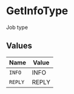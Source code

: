 # GetInfoType

Job type


## Values

| Name    | Value   |
| ------- | ------- |
| `INFO`  | INFO    |
| `REPLY` | REPLY   |